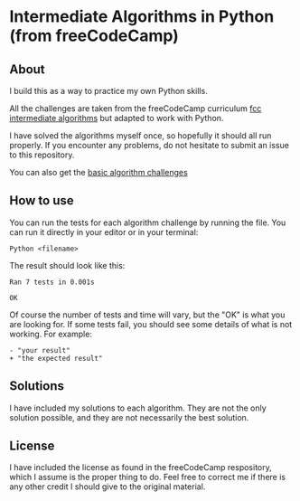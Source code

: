 # Intermediate Algorithms in Python (from freeCodeCamp)

## About

I build this as a way to practice my own Python skills.

All the challenges are taken from the freeCodeCamp curriculum [fcc intermediate algorithms](https://www.freecodecamp.org/learn/javascript-algorithms-and-data-structures/#intermediate-algorithm-scripting) but adapted to work with Python. 

I have solved the algorithms myself once, so hopefully it should all run properly. If you encounter any problems, do not hesitate to submit an issue to this repository. 

You can also get the [basic algorithm challenges](https://github.com/Marie000/fcc-basic-algorithms-python)


## How to use

You can run the tests for each algorithm challenge by running the file. You can run it directly in your editor or in your terminal: 

```console
Python <filename>

```

The result should look like this:
```console
Ran 7 tests in 0.001s

OK
```
Of course the number of tests and time will vary, but the "OK" is what you are looking for. If some tests fail, you should see some details of what is not working. For example:

```
- "your result"
+ "the expected result"
```

## Solutions

I have included my solutions to each algorithm. They are not the only solution possible, and they are not necessarily the best solution. 

## License

I have included the license as found in the freeCodeCamp respository, which I assume is the proper thing to do. Feel free to correct me if there is any other credit I should give to the original material. 


